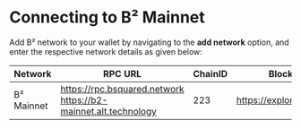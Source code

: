 # Connecting to B² Mainnet

Add B² network to your wallet by navigating to the **add network** option, and enter the respective network details as given below:


| Network | RPC URL | ChainID | Block Explorer URL | Currency |
| --- | --- | --- | --- | --- |
| B² Mainnet | https://rpc.bsquared.network <br> https://b2-mainnet.alt.technology | 223 | https://explorer.bsquared.network/ | BTC |

